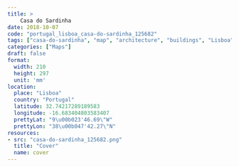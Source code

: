 ```yaml
---
title: > 
    Casa do Sardinha
date: 2018-10-07
code: "portugal_lisboa_casa-do-sardinha_125682"
tags: ["casa-do-sardinha", "map", "architecture", "buildings", "Lisboa", "Portugal"]
categories: ["Maps"]
draft: false
format:
  width: 210
  height: 297
  unit: 'mm'
location:
  place: "Lisboa"
  country: "Portugal"
  latitude: 32.74217289189583
  longitude: -16.683404803583407
  prettyLat: "9\u00b023'46.69\"W"
  prettyLon: "38\u00b047'42.27\"N"
resources:
- src: "casa-do-sardinha_125682.png"
  title: "Cover"
  name: cover
---
```

